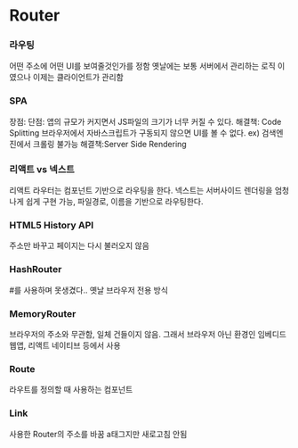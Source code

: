 # Router
### 라우팅
어떤 주소에 어떤 UI를 보여줄것인가를 정함
옛날에는 보통 서버에서 관리하는 로직 이였으나 이제는 클라이언트가 관리함

### SPA
장점:
단점: 앱의 규모가 커지면서 JS파일의 크기가 너무 커질 수 있다. 해결책: Code Splitting
브라우저에서 자바스크립트가 구동되지 않으면 UI를 볼 수 없다. ex) 검색엔진에서 크롤링 불가능 해결책:Server Side Rendering

### 리액트 vs 넥스트
리액트 라우터는 컴포넌트 기반으로 라우팅을 한다. 넥스트는 서버사이드 렌더링을 엄청나게 쉽게 구현 가능, 파일경로, 이름을 기반으로 라우팅한다.

### HTML5 History API
주소만 바꾸고 페이지는 다시 불러오지 않음
### HashRouter
#를 사용하며 못생겼다.. 옛날 브라우저 전용 방식
### MemoryRouter
브라우저의 주소와 무관함, 일체 건들이지 않음. 그래서 브라우저 아닌 환경인 임베디드 웹앱, 리액트 네이티브 등에서 사용

### Route
라우트를 정의할 때 사용하는 컴포넌트
### Link
사용한 Router의 주소를 바꿈 a태그지만 새로고침 안됨